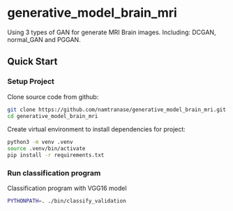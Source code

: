 # generative_model_brain_mri
Using 3 types of GAN for generate MRI Brain images.
Including: DCGAN, normal_GAN and PGGAN.

## Quick Start

### Setup Project

Clone source code from github:

```bash
git clone https://github.com/namtranase/generative_model_brain_mri.git
cd generative_model_brain_mri
```

Create virtual environment to install dependencies for project:

```bash
python3 -m venv .venv
source .venv/bin/activate
pip install -r requirements.txt
```

### Run classification program

Classification program with VGG16 model

```bash
PYTHONPATH=. ./bin/classify_validation
```
